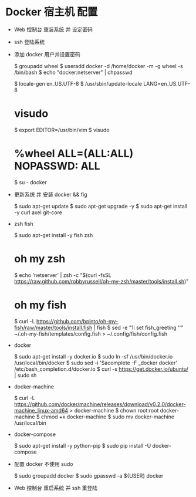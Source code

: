 # Docker 宿主机 配置

- Web 控制台 重装系统 并 设定密码
- ssh 登陆系统


- 添加 docker 用户并设置密码

    $ groupadd wheel
    $ useradd docker -d /home/docker -m -g wheel -s /bin/bash
    $ echo "docker:netserver" | chpasswd

    $ locale-gen en_US.UTF-8
    $ /usr/sbin/update-locale LANG=en_US.UTF-8

    # visudo
    $ export EDITOR=/usr/bin/vim
    $ visudo
    # %wheel	ALL=(ALL:ALL) NOPASSWD: ALL

    $ su - docker

- 更新系统 并 安装 docker && fig

    $ sudo apt-get update
    $ sudo apt-get upgrade -y
    $ sudo apt-get install -y curl axel git-core

- zsh fish

    $ sudo apt-get install -y fish zsh

    # oh my zsh
    $ echo 'netserver' | zsh -c "$(curl -fsSL https://raw.github.com/robbyrussell/oh-my-zsh/master/tools/install.sh)"

    # oh my fish
    $ curl -L https://github.com/bpinto/oh-my-fish/raw/master/tools/install.fish | fish
    $ sed -e "1i set fish_greeting ''" ~/.oh-my-fish/templates/config.fish > ~/.config/fish/config.fish

- docker

    $ sudo apt-get install -y docker.io
    $ sudo ln -sf /usr/bin/docker.io /usr/local/bin/docker
    $ sudo sed -i '$acomplete -F _docker docker' /etc/bash_completion.d/docker.io
    $ curl -s https://get.docker.io/ubuntu/ | sudo sh

- docker-machine

    $ curl -L https://github.com/docker/machine/releases/download/v0.2.0/docker-machine_linux-amd64 > docker-machine
    $ chown root:root docker-machine
    $ chmod +x docker-machine
    $ sudo mv docker-machine /usr/local/bin

- docker-compose

    $ sudo apt-get install -y python-pip
    $ sudo pip install -U docker-compose

- 配置 docker 不使用 sudo

    $ sudo groupadd docker
    $ sudo gpasswd -a ${USER} docker

- Web 控制台 重启系统 并 ssh 重登陆
